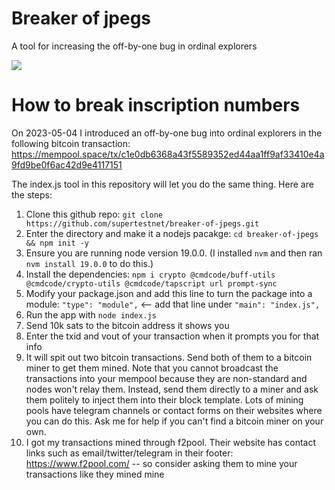 # Breaker of jpegs
A tool for increasing the off-by-one bug in ordinal explorers

![](https://supertestnet.github.io/breaker-of-jpegs/i-am-become-jpeg-destroyer.png)

# How to break inscription numbers

On 2023-05-04 I introduced an off-by-one bug into ordinal explorers in the following bitcoin transaction: https://mempool.space/tx/c1e0db6368a43f5589352ed44aa1ff9af33410e4a9fd9be0f6ac42d9e4117151

The index.js tool in this repository will let you do the same thing. Here are the steps:

1. Clone this github repo: `git clone https://github.com/supertestnet/breaker-of-jpegs.git`
2. Enter the directory and make it a nodejs pacakge: `cd breaker-of-jpegs && npm init -y`
3. Ensure you are running node version 19.0.0. (I installed `nvm` and then ran `nvm install 19.0.0` to do this.)
4. Install the dependencies: `npm i crypto @cmdcode/buff-utils @cmdcode/crypto-utils @cmdcode/tapscript url prompt-sync`
5. Modify your package.json and add this line to turn the package into a module: `"type": "module",` <-- add that line under `"main": "index.js",`
6. Run the app with `node index.js`
7. Send 10k sats to the bitcoin address it shows you
8. Enter the txid and vout of your transaction when it prompts you for that info
9. It will spit out two bitcoin transactions. Send both of them to a bitcoin miner to get them mined. Note that you cannot broadcast the transactions into your mempool because they are non-standard and nodes won't relay them. Instead, send them directly to a miner and ask them politely to inject them into their block template. Lots of mining pools have telegram channels or contact forms on their websites where you can do this. Ask me for help if you can't find a bitcoin miner on your own.
10. I got my transactions mined through f2pool. Their website has contact links such as email/twitter/telegram in their footer: https://www.f2pool.com/ -- so consider asking them to mine your transactions like they mined mine
